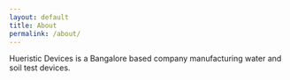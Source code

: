 ```yaml
---
layout: default
title: About
permalink: /about/
---
```


Hueristic Devices is a Bangalore based company manufacturing water and soil test devices.
